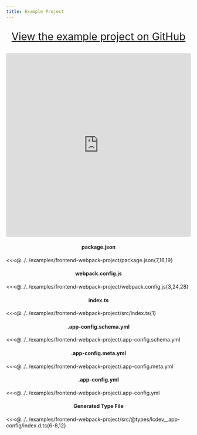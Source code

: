 ```yaml
---
title: Example Project
---
```


<div style="font-size: 2em" align="center">

[View the example project on GitHub](https://github.com/launchcodedev/app-config/tree/master/examples/frontend-webpack-project)

</div>

<iframe src="https://codesandbox.io/embed/app-config-w-webpack-o5q20?fontsize=14&hidenavigation=1&theme=light"
   style="width:100%; height:500px; border:0; border-radius: 4px; overflow:hidden;"
   title="App Config w/ Webpack"
   allow="accelerometer; ambient-light-sensor; camera; encrypted-media; geolocation; gyroscope; hid; microphone; midi; payment; usb; vr; xr-spatial-tracking"
   sandbox="allow-forms allow-modals allow-popups allow-presentation allow-same-origin allow-scripts"
 ></iframe>

<h4 style="text-align:center">package.json</h4>

<<<@../../examples/frontend-webpack-project/package.json{7,16,19}

<h4 style="text-align:center">webpack.config.js</h4>

<<<@../../examples/frontend-webpack-project/webpack.config.js{3,24,28}

<h4 style="text-align:center">index.ts</h4>

<<<@../../examples/frontend-webpack-project/src/index.ts{1}

<h4 style="text-align:center">.app-config.schema.yml</h4>

<<<@../../examples/frontend-webpack-project/.app-config.schema.yml

<h4 style="text-align:center">.app-config.meta.yml</h4>

<<<@../../examples/frontend-webpack-project/.app-config.meta.yml

<h4 style="text-align:center">.app-config.yml</h4>

<<<@../../examples/frontend-webpack-project/.app-config.yml

<h4 style="text-align:center">Generated Type File</h4>

<<<@../../examples/frontend-webpack-project/src/@types/lcdev__app-config/index.d.ts{6-8,12}
